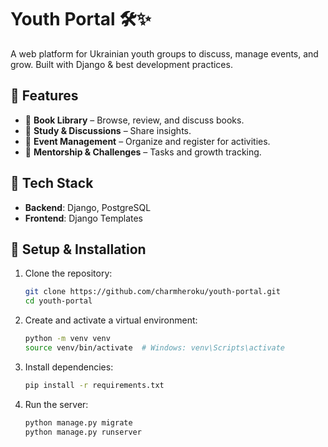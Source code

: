 # Youth Portal 🛠️✨
A web platform for Ukrainian youth groups to discuss, manage events, and grow. Built with Django & best development practices.

## 📌 Features
- 📖 **Book Library** – Browse, review, and discuss books.
- 📜 **Study & Discussions** – Share insights.
- 🎉 **Event Management** – Organize and register for activities.
- 🤝 **Mentorship & Challenges** – Tasks and growth tracking.

## 🚀 Tech Stack
- **Backend**: Django, PostgreSQL
- **Frontend**: Django Templates

## 🔧 Setup & Installation
1. Clone the repository:
   ```bash
   git clone https://github.com/charmheroku/youth-portal.git
   cd youth-portal
   ```
2. Create and activate a virtual environment:
   ```bash
   python -m venv venv
   source venv/bin/activate  # Windows: venv\Scripts\activate
   ```
3. Install dependencies:
   ```bash
   pip install -r requirements.txt
   ```
4. Run the server:
   ```bash
   python manage.py migrate
   python manage.py runserver
   ```